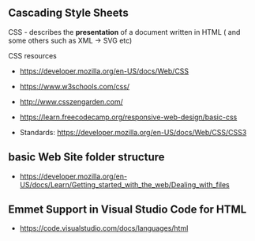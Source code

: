 ## Cascading Style Sheets
CSS - describes the **presentation** of a document written in HTML ( and some others such as XML -> SVG etc)

CSS resources

* https://developer.mozilla.org/en-US/docs/Web/CSS
* https://www.w3schools.com/css/
* http://www.csszengarden.com/
* https://learn.freecodecamp.org/responsive-web-design/basic-css

* Standards: https://developer.mozilla.org/en-US/docs/Web/CSS/CSS3

## basic Web Site folder structure

* https://developer.mozilla.org/en-US/docs/Learn/Getting_started_with_the_web/Dealing_with_files

## Emmet Support in Visual Studio Code for HTML

* https://code.visualstudio.com/docs/languages/html
